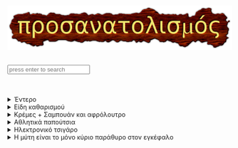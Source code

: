 <style> img {margin: auto;display: block;}</style>
![img](../assets/orientation.png)  
<br>
<input id="txtSearch" onkeypress="SearchList(event);" class="ceME" placeholder="press enter to search">  
<br>
<br>

<details>

<summary>Έντερο</summary>

*   Εάν έχετε πρόβλημα με το έντερο, δεν είναι ότι χρειάζεστε καλά βακτήρια (aka `προβιοτικά`), είναι μύθος. Βέβαια εάν επιμένετε δείτε το [Vivomixx](https://neo.vivomixx.eu/vivomixx-neo-460-billion/) είναι από Ελβετία. Μεταφέρετε από ψυγείο σε ψυγείο όπου καταλήγει στο ψυγείο του φαρμακείου.
*   Όσο αναφορά τα `πρεβιοτικά` (aka εδώδιμες ίνες / fiber) είναι τροφή για τα καλά βακτήρια, σαφώς και τα χρειάζεστε. Υπάρχουν 6-7 είδη, προσοχή με το [Mucilage](https://www.thepaleomom.com/mucilaginous-fiber-the-good-the-bad-and-the-gooey/) ( βρίσκετε στο Psyllium fiber και σε άλλα fiber, όπως και σε φρούτα πχ μήλο ) κάνει επιδείνωση των αυτοάνοσων συμπτωμάτων.
*   To [μαστιχέλαιο](https://www.masticha.gr/mastihelea/mastiheleo) κάνει θαύματα, είναι `ισχυρό αντιοξειδωτικό`, νιώθετε οξύτητα στο έντερο (?) καταναλώστε 1 ποτήρι νερο με μαστιχέλαιο και σε πέντε λέπτα έφυγε. Η δοσολογία είναι 1 σταγόνα μαστιχέλαιο / 1 λίτρο νερό. (max : 1 λίτρο / ημέρα), αποθηκεύεται στο ψυγείο, πάντα ανακινείτε πριν τη χρήση.
*   `Boswellia serrata` κάνει θαύματα, είναι το γνωστό **λιβάνι**, είναι `ισχυρό αντιφλεγμονώδες`, που στην ουσία είναι ρητίνη των δέντρων που ανήκουν στο γένος Boswellia, το βρίσκετε σε σκευάσματα.
*   `Σερραπεπτάση` **αντιοξειδωτικό**, το βρίσκετε σε σκευάσματα.
*   `Νατοκινάση` συνολική ευεξία, το βρίσκετε σε σκευάσματα.
*   Από `μπαχαρικά`, κύμινο / κόλιανδρος καταπραύνουν.
*   Λευκό `ξύδι` / μηλόξυδο / βαλσάμικο `ισχυρό αντιοξειδωτικό` για όσους μπορούν να το καταναλώσουν έχοντας πρόβλημα στο έντερο. Δόση 1tbsp / ποτήρι νερό, όχι για κάθε μέρα. Παρεμπιπτόντως **Κομπούχα** όχι κάτι special σε αυτό το θέμα.
*   `Μύκητες κεφίρ` όπως και ένας άνθρωπος που δεν έχει πρόβλημα, νιώθεις όμορφα, τίποτα άλλο.
*   Πρέπει να φροντίζετε `B12` / Vitamin D / Μαγνήσιο / Φολικό οξύ να είναι σε επίπεδα από την μέση και πάνω. Βάλτε στα γεύματα σας `φαγόπυρο` (100gr / ημέρα) έχει ισχυρή διατροφική αξία.
* Το σύνδρομο διαρρέοντος εντέρου (`leaky gut`) μπορεί να οδηγήσει σε **συστηματική φλεγμονή** και μπορεί να συμβάλει σε **νευρολογικά συμπτώματα**. Αν νιώθετε **οξύ πόνο σε κάποιο δάκτυλο**, προέρχεται από αυτά.
*   Σχετικά με τα `γεύματα`, γεύμα είναι όταν τρως και μόνο ένα αμύγδαλο. Κάνετε 2 με 3 max ανά ημέρα. Σταματάτε να τρώτε στις 6 το απόγευμα. Τα γεύματα με λίπη και πρωτείνες χρειάζονται 3-6 ώρες επεξεργασία (δηλαδή καταπόνηση) για να είναι διαθέσιμα στον οργανισμό. Προσοχή δεν σας λέω να φάτε μακαρόνια ή όσπρια, μακριά από αυτά... Μακαρόνια πότε, τέλος. Όσπρια 1 / βδομάδα και προσεγμένα τι είναι και από που είναι. [Φακές](https://www.pipiscrew.com/threads/151736/) είναι top! Μην τρώτε από έξω, φτιάχνετε σπίτι ότι χρειάζεστε [[1](https://www.pipiscrew.com/threads/158190/)] [[2](https://www.pipiscrew.com/threads/146898/)] [[3](https://www.pipiscrew.com/threads/146741/)].
* Σχετικά με την `σαλάτα`, προτιμάτε [υδροπονία](https://www.magikoskipos.gr/) για τον λόγο ότι δεν τα ραντίζουν. Η συγκεκριμένη μάρκα, είνα σε όλα τα super market (sklaveniti / mymarket / bazaar / lidl) διανέμεται από την εταιρία *Φρεσκούλης*, μην ρωτάτε το προσωπικό εάν έχουν την συγκεκριμένη μάρκα, δεν το ξέρουν, γιατί τα φέρνει ο *Φρεσκούλης* μαζί με τα άλλα μαρούλια, ψάχτε μόνοι σας στο ψυγείο.
* Σχετικά με τον `γλυκαιμικό δείκτη`, πρέπει να ξέρετε αυτό που καταναλώνετε τι γλυκαιμικό δείκτη έχει. Παράδειγμα, χρησιμποποιώ κατά κόρον `ρύζι basmati`, σε κάποια φάση μη έχοντας γνώση για τον `γλυκαιμικό δείκτη` πήρα **ρύζι Jasmine**, από το πρώτο γεύμα ένιωθα μια ενέργεια.. Οπότε τι είναι `γλυκαιμικός δείκτης` εν τέλει (?) - είναι η κλίμακα που μετράει την ταχύτητα με την οποία οι υδατάνθρακες επηρεάζουν τα **επίπεδα γλυκόζης** στο αίμα, όταν η τροφή έχει υψηλό `γλυκαιμικό δείκτη` προκαλεί απότομη **αύξηση της γλυκόζης** στο αίμα. Η αύξηση της γλυκόζης κάνει το πάγκρεας να απελευθερώνει `ινσουλίνη` στο αίμα, είναι η ορμόνη που βοηθά στη μεταφορά της γλυκόζης στα κύτταρα για χρήση ως ενέργεια - OK. [Δεν θέλετε να έχετε ινσουλίνη σε τέτοια επίπεδα](https://pipiscrew.github.io/timeline/#/health/insulin) γιατί δεν λειτουργεί τίποτα άλλο στο σώμα σας εκείνη την στιγμή.. Είναι αλήθεια, φανταστείτε όλες οι λειτουργίες στο σώμα σας, έχουν στην αρχή ένα έλεγχο `υπάρχει ινσουλίνη στο αίμα? εάν ναι μην κάνεις τίποτα`.. Θα λέγαμε ότι δίνουν προτεραιότητα στην ινσουλίνη να κάνει την δουλειά της, και αυτό γιατί άμα *δεν καεί* η γλυκόζη θα **βλάψει τα όργανα** του σώματος.
* [Μεταβολική ενδοτοξαιμία](https://github.com/pipiscrew/timeline/blob/main/health/introductionGR.md#%CE%BC%CE%B5%CF%84%CE%B1%CE%B2%CE%BF%CE%BB%CE%B9%CE%BA%CE%AE-%CE%B5%CE%BD%CE%B4%CE%BF%CF%84%CE%BF%CE%BE%CE%B1%CE%B9%CE%BC%CE%AF%CE%B1-metabolic-endotoxemia) - Τα βακτήρια στο έντερο σας, παράγουν **λιποπολυσακχαρίτες**, αυτά μπαίνουν στο αίμα και σε όποιο όργανο φτάνουν κάνουν φλεγμονή. Θέλοντας να πω, μετά από κάποιο γεύμα υπάρχουν φορές που νιώθετε ένα συννεφάκι και δεν σκέφτεστε καθαρά, εκείνη τη στιγμή οι λιποπολυσακχαρίτες υπάρχουν στον εγκέφαλο. Προσέχετε τι τρώτε, έχω εντοπίσει ότι με τα πράσινα φασόλια γίνεται πάντα.
*   [Λεκτίνες](https://www.pipiscrew.com/threads/11394/post-111726) υπάρχουν από την φύση στα όσπρια & σιτηρά, δεν κάνουν καλό στο έντερο, το τρυπάνε.. Αυτά που διαφημίζουν *υγιεινά* oλικής άλεσης & καστανό - ψωμί / μακαρόνια / ρύζι κτλ., έχουν σε **μέγιστο βαθμό** λεκτίνες (βρίσκεται στον φλοιό), άμα χρειαστεί φάτε μόνο λευκά. Πάντα μουλιάζετε τα όσπρια την νύχτα και μαγείρεμα στην χύτρα (ελαχιστοποίηση βλαβερών ουσιών λεκτίνες / φυτοφάρμακα).
*   Μην πίνετε [κρασί](https://pipiscrew.com/threads/150812/) / `ποτά` είναι χημεία σκέτη είτε από το εργοστάσιο Καμπά είτε από το γιαχαμπιμπι.
* Σχετικά με τον `καφέ`, οποιοσδήποτε τύπος καφέ ( γαλλικός / στιγμιαίος / espresso ) έχει κάποια χώρα προέλευσης. Και η `οξύτητα` είναι ανάλογα με την χώρα. Επίσης υπάρχουν και οι τύποι **Arabica / Robusta**. Ο Robusta είναι **πικρός**. Ο καφές με προέλευση από [Βραζιλία](https://www.ab.gr/el/eshop/p/7723253), έχει την **χαμηλότερη οξύτητα**. Για **στιγμιαίο** προτιμήστε Jacobs και ποτέ Nescafe... Μην πίνετε κάφε από **κάψουλες**, δεν ξέρετε τι έχουν μέσα..

</details>

<details>

<summary>Είδη καθαρισμού</summary>

* Ήμαρτον, πάντα φοράτε `γάντια` όταν είναι να έρθετε σε επαφή με υγρό πιάτων και άλλα.
    * Ήμαρτον, φοράτε `υφασμάτινη μάσκα` όσο καθαρίζετε το σπίτι.
* Μην αγοράζετε χλωρίνες σκλαβενίτη κτλ., προτιμάτε επώνυμες μάρκες. Έχει διαφορά.
* [Viakal.Classic](https://www.ab.gr/el/p/7118036) - για τα άλατα.
* [CIF.Κρέμα Γενικού Καθαρισμού](https://www.ab.gr/el/p/7117624)
* [Klinex.Παχύρευστη Χλωρίνη](https://www.ab.gr/el/p/7117543)
* [Ajax.Ultra Fresh Υγρό Καθαρισμού](https://www.ab.gr/el/p/7117727)
* [Dettol.Πολυκαθαριστικό Σπρέι](https://www.sklavenitis.gr/aporrypantika-eidi-katharismoy/katharistika-genikis-chrisis/katharistika-gia-oles-tis-epifaneies/dettol-spray-polukatharistiko-prasino-mlo-500ml-228613/) - πράσινο μήλο.
* [Overlay.Inox & Κεραμικές Εστίες](https://www.ab.gr/p/7320418)
* [Αρκάδι.Υγρό Πιάτων](https://www.ab.gr/el/p/7729425) - ρόδι & σταφύλι.
* [Vileda.Ultra Fresh Σφουγγαράκι](https://www.vileda.gr/sfouggarakia-sirmata/vileda-ultra-fresh-2-1-doro-sfouggaraki-kouzinas-antibaktiridiako) - το πράσινο.
* [Soupline.Μαλακτικό Ρούχων](https://www.ab.gr/el/p/7662968) - όχι το συμπυκνωμένο.
* [Kristal.Σόδα Πλύσεως Πλυντηρίου](https://www.sklavenitis.gr/aporrypantika-eidi-katharismoy/aporrypantika-roychon/chromopagides-leykantika-enischytika-plysimatos/kristal-soda-pluseos-pludiriou-rouhon-1kg/) - αντικαταστήστε το απορρυπαντικό πλυντηρίου.

</details>

<details>

<summary>Κρέμες + Σαμπουάν και αφρόλουτρο</summary>

* Πάντα ανακινείτε το δοχείο πριν τη χρήση.
* Αντηλιακό - Pierre Fabre.[Avene.Intense Protect SPF50+](https://www.eau-thermale-avene.gr/p/eau-thermale-avene-intense-protect-spf50-3282770395938-7044702c)
* Αντηλιακή Προσώπου - Vichy.[Capital Soleil Fluide UV-Clear SPF50+](https://www.vichy.fr/tous-les-produits/soins-solaires/protections-solaires/protections-solaires-visage/capital-soleil-uv-clear)
* Ξηρά Σημεία - ErgoPharm.[Algofeel](http://www.ergopharm.gr/Algofeel-krema-Urea-8-enydatiki-anaplastikh-ksira-skasmena-simeia-swmatos-xeria-agkwnes-gonata-fternes)
* Ξηρά Σημεία - Pierre Fabre.[Avene.XeraCalm Balm](https://www.eau-thermale-avene.gr/p/xeracalm-a-d-baume-gia-anaplirosi-ton-lipidion-3282770114171-7044702c)
* Ξηρά Σημεία - Pierre Fabre.[Dexeryl.Emollient Cream](https://www.dexeryl.com/en/p/dexeryl-emollient-cream-3573994006343-5e13c847)
* Σαμπουάν και αφρόλουτρο - Παπουτσάνης.[πράσινο σαπούνι](https://www.papoutsanis.gr/el/markes-katanalotikon-proionton/prasino-sapouni-elaioladou-brand/sapouni-elaioladou-papoutsanis-paradosiako-prasino-sapouni-elaioladou-250-gr_131146/) - μην έχετε την εντύπωση ότι τα άλλα προϊόντα είναι στο pH που πρέπει.

</details>

<details>

<summary>Αθλητικά παπούτσια</summary>

* adidas με [cloudfoam comford](https://www.adidas.gr/cloudfoam)
* skechers με [memory foam](https://www.skechers.gr/category/120141/shoes-athletic-shoes/?TableLookupStr=663@1527343@778@2449108@&LastSelectionId=778)

</details>

<details>

<summary>Ηλεκτρονικό τσιγάρο</summary>

* Είναι επικίνδυνοι, τα υγρά δεν είναι καθόλου αθώα, φαντάζομαι θα είδατε τον [υπουργό υγείας](https://www.thetoc.gr/ygeia/article/ilektronika-tsigara-mploko-adoni-georgiadi-stis-aromatikes-ousies-pou-briskontai-sta-ugra--tha-aposurthoun-apo-tin-agora/) (ΑΠΡ/2025) να λέει ότι όλα εκτός των **καπνικών γεύσεων** θα πάνε προς κατάργηση.. Ε και δεν έγινε τίποτα, γιατί θα κλείσουν όλα τα ecig μαγαζιά...
* Η συσκευή θα πρέπει να λειτουργεί μέχρι και τα `10watt`, αυτό έχει σαν αποτέλεσμα ο ατμοποιητής (1.2Ω και τύπου **Mesh Coil**) να μην θηρίο αλλά κάτι απλό, δεν θέλετε κάτι άλλο... Διαπίστωση : πηγαίνετε σε ΩΡΛ να δει τον φάρυγγά σας, θα σας πει είναι ερεθισμένος, φανταστείτε ότι είναι έτσι από τότε που αρχίσατε το ecig...
* Τα `υγρά`, οπωσδήποτε DIY.. Έχοντας :
    * 100ml PG
    * 100ml VG 
    * 4 νικοτίνες 18mg (50/50)
    * και ένα άδειο 100ml PEG μπουκάλι, βάζετε μέσα : 
        * 40ml νικοτίνη 18mg (50/50)
        * 33ml PG
        * 27ml VG
            * ανακινήστε για ένα λεπτό, είναι έτοιμο για χρήση.

</details>

<details>

<summary>Η μύτη είναι το μόνο κύριο παράθυρο στον εγκέφαλο</summary>

* ^Σύμφωνα με την Ινδική ολιστική [Ayurveda](https://pipiscrew.github.io/timeline/#/health/ayurveda).
* Έχουν την συνήθεια να βάζουν Ghee στην μύτη τους. Υποστηρίζουν, ότι μπαίνει στην μύτη **διανέμεται** στο εγκέφαλο και σε όλη την περιοχή του προσώπου συμπεριλαμβανομένων των `ματιών`. Έτσι λοιπόν το καλοκαίρι για να αποφύγω την ξηροφθαλμία αντί να βάλω κολλύριο στα μάτια δοκίμασα το Ghee.
* Το Ghee είναι **αγελαδινό βούτυρο**, που το έχουν **σιγοβράσει** για 3-5 ώρες για να φύγουν οι ακαθαρσίες. Συγκεκριμένα η Γερμανική εταιρία [dennree](https://www.biologikoxorio.gr/voutyro-ghee-3) είναι μια από τις καλύτερες μάρκες στην ευρώπη.
* Υπάρχουν διάφοροι τρόποι χρήσης, όπως οι εξής :
    * στο δάκτυλο σας βάζετε Ghee όσο είναι το κεφάλι ενός σπίρτου, κλείνετε το `μάτι` σας και το απλώνετε στα καπάκι του ματιού. Στο τέλος **γλιστράτε** το δάκτυλο σας στην **άκρη του ματιού** σας ώστε να πάει το Ghee μέσα στο μάτι. Επαναλαβάτε το ίδιο και στο άλλο μάτι.
    * βάζετε λίγο Ghee σε ένα **σταγονόμετρο**, ζεστένετε νερό, βάζετε το σταγονόμετρο μέσα στο νερό για ~1 λεπτό, το Ghee **υγροποιείται**. Ρίχνετε 1-3 σταγόνες σε κάθε `ρουθούνι`. Πάρτε αναπνοή από την μύτη με **ανοικτό το στόμα** και κλειστό το άλλο ρουθούνι.
    * στο δάκτυλο σας βάζετε Ghee όσο είναι 5 μύτες από οδοντογλυφίδες, το τοποθετείτε στο `ρουθούνι`. Επαναλαβάτε το ίδιο και στο άλλο.
    * απλά πάρτε Ghee στο δακτυλό σας και `επικαλύψτε εξωτερικά` την μύτη σας, σαν να είναι **αντηλιακό**.

</details>